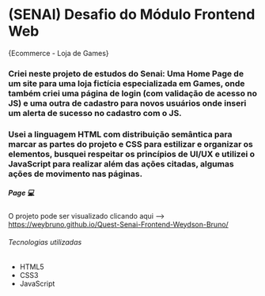 # (SENAI) Desafio do Módulo Frontend Web 

{Ecommerce - Loja de Games}

### Criei neste projeto de estudos do Senai: Uma Home Page de um site para uma loja fictícia especializada em Games, onde também criei uma página de login (com validação de acesso no JS) e uma outra de cadastro para novos usuários onde inseri um alerta de sucesso no cadastro com o JS. 

### Usei a linguagem HTML com distribuição semântica para marcar as partes do projeto e CSS para estilizar e organizar os elementos, busquei respeitar os princípios de UI/UX e utilizei o JavaScript para realizar além das ações citadas, algumas ações de movimento nas páginas.

##### Page 💻
O projeto pode ser visualizado clicando aqui --> https://weybruno.github.io/Quest-Senai-Frontend-Weydson-Bruno/

###### Tecnologias utilizadas
- HTML5
- CSS3
- JavaScript
